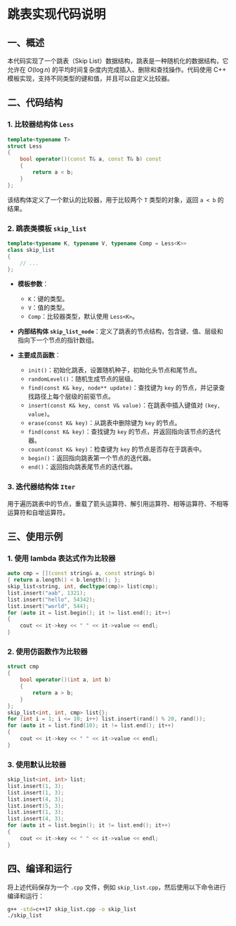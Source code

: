 # 跳表实现代码说明

## 一、概述
本代码实现了一个跳表（Skip List）数据结构，跳表是一种随机化的数据结构，它允许在 $O(\log n)$ 的平均时间复杂度内完成插入、删除和查找操作。代码使用 C++ 模板实现，支持不同类型的键和值，并且可以自定义比较器。

## 二、代码结构

### 1. 比较器结构体 `Less`
```cpp
template<typename T>
struct Less
{
    bool operator()(const T& a, const T& b) const
    {
        return a < b;
    }
};
```
该结构体定义了一个默认的比较器，用于比较两个 `T` 类型的对象，返回 `a < b` 的结果。

### 2. 跳表类模板 `skip_list`
```cpp
template<typename K, typename V, typename Comp = Less<K>>
class skip_list
{
    // ...
};
```
- **模板参数**：
  - `K`：键的类型。
  - `V`：值的类型。
  - `Comp`：比较器类型，默认使用 `Less<K>`。

- **内部结构体 `skip_list_node`**：定义了跳表的节点结构，包含键、值、层级和指向下一个节点的指针数组。

- **主要成员函数**：
  - `init()`：初始化跳表，设置随机种子，初始化头节点和尾节点。
  - `randomLevel()`：随机生成节点的层级。
  - `find(const K& key, node** update)`：查找键为 `key` 的节点，并记录查找路径上每个层级的前驱节点。
  - `insert(const K& key, const V& value)`：在跳表中插入键值对 `(key, value)`。
  - `erase(const K& key)`：从跳表中删除键为 `key` 的节点。
  - `find(const K& key)`：查找键为 `key` 的节点，并返回指向该节点的迭代器。
  - `count(const K& key)`：检查键为 `key` 的节点是否存在于跳表中。
  - `begin()`：返回指向跳表第一个节点的迭代器。
  - `end()`：返回指向跳表尾节点的迭代器。

### 3. 迭代器结构体 `Iter`
用于遍历跳表中的节点，重载了箭头运算符、解引用运算符、相等运算符、不相等运算符和自增运算符。

## 三、使用示例

### 1. 使用 lambda 表达式作为比较器
```cpp
auto cmp = [](const string& a, const string& b)
{ return a.length() < b.length(); };
skip_list<string, int, decltype(cmp)> list(cmp);
list.insert("aab", 1321);
list.insert("hello", 54342);
list.insert("world", 544);
for (auto it = list.begin(); it != list.end(); it++)
{
    cout << it->key << " " << it->value << endl;
}
```

### 2. 使用仿函数作为比较器
```cpp
struct cmp
{
    bool operator()(int a, int b)
    {
        return a > b;
    }
};
skip_list<int, int, cmp> list{};
for (int i = 1; i <= 10; i++) list.insert(rand() % 20, rand());
for (auto it = list.find(10); it != list.end(); it++)
{
    cout << it->key << " " << it->value << endl;
}
```

### 3. 使用默认比较器
```cpp
skip_list<int, int> list;
list.insert(1, 3);
list.insert(1, 3);
list.insert(4, 3);
list.insert(5, 3);
list.insert(1, 3);
list.insert(4, 3);
for (auto it = list.begin(); it != list.end(); it++)
{
    cout << it->key << " " << it->value << endl;
}
```

## 四、编译和运行
将上述代码保存为一个 `.cpp` 文件，例如 `skip_list.cpp`，然后使用以下命令进行编译和运行：

```sh
g++ -std=c++17 skip_list.cpp -o skip_list
./skip_list
```
